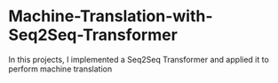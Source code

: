 # Machine-Translation-with-Seq2Seq-Transformer
In this projects, I implemented a Seq2Seq Transformer and applied it to perform machine translation
